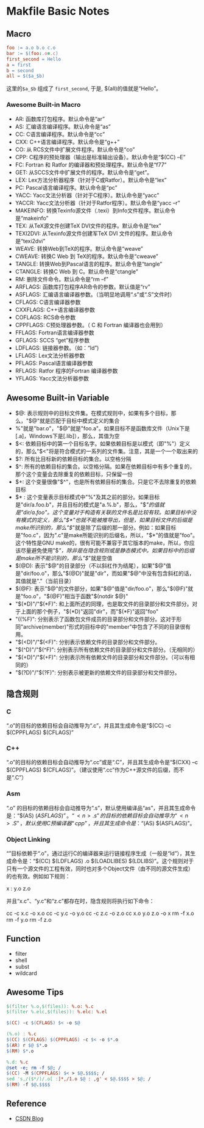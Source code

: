 # Makfile Basic Notes

## Macro

```makefile
foo := a.o b.o c.o
bar := $(foo:.o=.c)
first_second = Hello
a = first
b = second
all = $($a_$b)
```

这里的`$a_$b` 组成了 `first_second`, 于是, $(all)的值就是“Hello”。

### Awesome Built-in Macro

-   AR: 函数库打包程序。默认命令是“ar”
-   AS: 汇编语言编译程序。默认命令是“as”
-   CC: C语言编译程序。默认命令是“cc”
-   CXX: C++语言编译程序。默认命令是“g++”
-   CO: 从 RCS文件中扩展文件程序。默认命令是“co”
-   CPP: C程序的预处理器（输出是标准输出设备）。默认命令是“$(CC) –E”
-   FC: Fortran 和 Ratfor 的编译器和预处理程序。默认命令是“f77”
-   GET: 从SCCS文件中扩展文件的程序。默认命令是“get”。
-   LEX: Lex方法分析器程序（针对于C或Ratfor）。默认命令是“lex”
-   PC: Pascal语言编译程序。默认命令是“pc”
-   YACC: Yacc文法分析器（针对于C程序）。默认命令是“yacc”
-   YACCR: Yacc文法分析器（针对于Ratfor程序）。默认命令是“yacc –r”
-   MAKEINFO: 转换Texinfo源文件（.texi）到Info文件程序。默认命令是“makeinfo”
-   TEX: 从TeX源文件创建TeX DVI文件的程序。默认命令是“tex”
-   TEXI2DVI: 从Texinfo源文件创建军TeX DVI 文件的程序。默认命令是“texi2dvi”
-   WEAVE: 转换Web到TeX的程序。默认命令是“weave”
-   CWEAVE: 转换C Web 到 TeX的程序。默认命令是“cweave”
-   TANGLE: 转换Web到Pascal语言的程序。默认命令是“tangle”
-   CTANGLE: 转换C Web 到 C。默认命令是“ctangle”
-   RM: 删除文件命令。默认命令是“rm –f”
-   ARFLAGS: 函数库打包程序AR命令的参数。默认值是“rv”
-   ASFLAGS: 汇编语言编译器参数。（当明显地调用“.s”或“.S”文件时）
-   CFLAGS: C语言编译器参数
-   CXXFLAGS: C++语言编译器参数
-   COFLAGS: RCS命令参数
-   CPPFLAGS: C预处理器参数。（ C 和 Fortran 编译器也会用到）
-   FFLAGS: Fortran语言编译器参数
-   GFLAGS: SCCS “get”程序参数
-   LDFLAGS: 链接器参数。（如：“ld”)
-   LFLAGS: Lex文法分析器参数
-   PFLAGS: Pascal语言编译器参数
-   RFLAGS: Ratfor 程序的Fortran 编译器参数
-   YFLAGS: Yacc文法分析器参数

## Awesome Built-in Variable

-   $@: 表示规则中的目标文件集。在模式规则中，如果有多个目标，那么，"$@"就是匹配于目标中模式定义的集合
-   $%: 仅当目标是函数库文件中，表示规则中的目标成员名。例如，如果一个目标是"foo.a(bar.o)"，那么，"$%"就是"bar.o"，"$@"就是"foo.a"。如果目标不是函数库文件（Unix下是[.a]，Windows下是[.lib]），那么，其值为空
-   $<: 依赖目标中的第一个目标名字。如果依赖目标是以模式（即"%"）定义的，那么"$<"将是符合模式的一系列的文件集。注意，其是一个一个取出来的
-   $?: 所有比目标新的依赖目标的集合。以空格分隔
-   $^: 所有的依赖目标的集合。以空格分隔。如果在依赖目标中有多个重复的，那个这个变量会去除重复的依赖目标，只保留一份
-   $+: 这个变量很像"$^"，也是所有依赖目标的集合。只是它不去除重复的依赖目标
-   $* : 这个变量表示目标模式中"%"及其之前的部分。如果目标是"dir/a.foo.b"，并且目标的模式是"a.%.b"，那么，"$*"的值就是"dir/a.foo"。这个变量对于构造有关联的文件名是比较有较。如果目标中没有模式的定义，那么"$*"也就不能被推导出，但是，如果目标文件的后缀是make所识别的，那么"$*"就是除了后缀的那一部分。例如：如果目标是"foo.c"，因为".c"是make所能识别的后缀名，所以，"$*"的值就是"foo"。这个特性是GNU make的，很有可能不兼容于其它版本的make，所以，你应该尽量避免使用"$*"，除非是在隐含规则或是静态模式中。如果目标中的后缀是make所不能识别的，那么"$*"就是空值
-   $(@D): 表示"$@"的目录部分（不以斜杠作为结尾），如果"$@"值是"dir/foo.o"，那么"$(@D)"就是"dir"，而如果"$@"中没有包含斜杠的话，其值就是"."（当前目录）
-   $(@F): 表示"$@"的文件部分，如果"$@"值是"dir/foo.o"，那么"$(@F)"就是"foo.o"，"$(@F)"相当于函数"$(notdir $@)"
-   "$(*D)"/"$(*F)": 和上面所述的同理，也是取文件的目录部分和文件部分。对于上面的那个例子，"$(*D)"返回"dir"，而"$(*F)"返回"foo"
-   "$(%D)"/"$(%F)": 分别表示了函数包文件成员的目录部分和文件部分。这对于形同"archive(member)"形式的目标中的"member"中包含了不同的目录很有用。
-   "$(<D)"/"$(<F)": 分别表示依赖文件的目录部分和文件部分。
-   "$(^D)"/"$(^F)": 分别表示所有依赖文件的目录部分和文件部分。（无相同的）
-   "$(+D)"/"$(+F)": 分别表示所有依赖文件的目录部分和文件部分。（可以有相同的）
-   "$(?D)"/"$(?F)": 分别表示被更新的依赖文件的目录部分和文件部分。

## 隐含规则

### C

“<n>.o”的目标的依赖目标会自动推导为“<n>.c”，并且其生成命令是“$(CC) –c $(CPPFLAGS) $(CFLAGS)”

### C++

“<n>.o”的目标的依赖目标会自动推导为“<n>.cc”或是“<n>.C”，并且其生成命令是“$(CXX) –c $(CPPFLAGS) $(CFLAGS)”。（建议使用“.cc”作为C++源文件的后缀，而不是“.C”）

### Asm

“<n>.o” 的目标的依赖目标会自动推导为“<n>.s”，默认使用编译品“as”，并且其生成命令是：“$(AS) $(ASFLAGS)”。“<n>.s” 的目标的依赖目标会自动推导为“<n>.S”，默认使用C预编译器“cpp”，并且其生成命令是：“$(AS) $(ASFLAGS)”。

### Object Linking

“<n>”目标依赖于“<n>.o”，通过运行C的编译器来运行链接程序生成（一般是“ld”），其生成命令是：“$(CC) $(LDFLAGS) <n>.o $(LOADLIBES) $(LDLIBS)”。这个规则对于只有一个源文件的工程有效，同时也对多个Object文件（由不同的源文件生成）的也有效。例如如下规则：

x : y.o z.o

并且“x.c”、“y.c”和“z.c”都存在时，隐含规则将执行如下命令：

cc -c x.c -o x.o
cc -c y.c -o y.o
cc -c z.c -o z.o
cc x.o y.o z.o -o x
rm -f x.o
rm -f y.o
rm -f z.o

## Function

-   filter
-   shell
-   subst
-   wildcard

## Awesome Tips

```makefile
$(filter %.o,$(files)): %.o: %.c
$(filter %.elc,$(files)): %.elc: %.el
```

```makefile
$(CC) -c $(CFLAGS) $< -o $@
```

```makefile
(%.o) : %.c
$(CC) $(CFLAGS) $(CPPFLAGS) -c $< -o $*.o
$(AR) r $@ $*.o
$(RM) $*.o
```

```makefile
%.d: %.c
@set -e; rm -f $@; /
$(CC) -M $(CPPFLAGS) $< > $@.$$$$; /
sed 's,/($*/)/.o[ :]*,/1.o $@ : ,g' < $@.$$$$ > $@; /
$(RM) -f $@.$$$$
```

## Reference

-   [CSDN Blog](http://m.blog.csdn.net/article/details?id=1771246)
